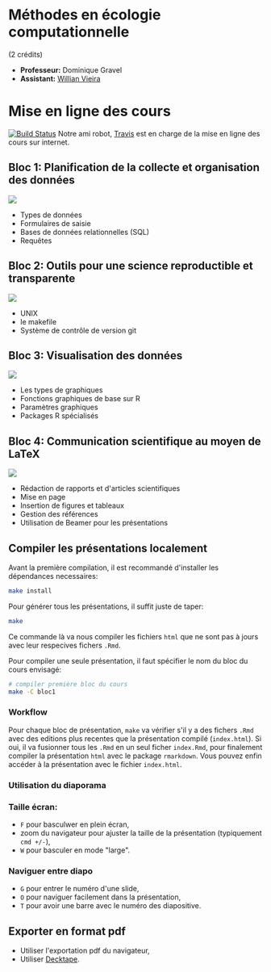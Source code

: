 # Méthodes en écologie computationnelle
(2 crédits)

- **Professeur:** Dominique Gravel
- **Assistant:** [Willian Vieira](https://github.com/willvieira)

# Mise en ligne des cours

[![Build Status](https://travis-ci.org/EcoNumUdS/BIO500.svg?branch=master)](https://travis-ci.org/EcoNumUdS/BIO500)
 Notre ami robot, [Travis](https://travis-ci.org) est en charge de la mise en ligne des cours sur internet.



## Bloc 1: Planification de la collecte et organisation des données

[![](https://img.shields.io/badge/html-Pr%C3%A9sentation-blue)](https://econumuds.github.io/BIO500/bloc1/)

- Types de données
- Formulaires de saisie
- Bases de données relationnelles (SQL)
- Requêtes

## Bloc 2: Outils pour une science reproductible et transparente

[![](https://img.shields.io/badge/html-Pr%C3%A9sentation-blue)](https://econumuds.github.io/BIO500/bloc2/)

- UNIX
- le makefile
- Système de contrôle de version git

## Bloc 3: Visualisation des données

[![](https://img.shields.io/badge/html-Pr%C3%A9sentation-blue)](https://econumuds.github.io/BIO500/bloc3/)

- Les types de graphiques
- Fonctions graphiques de base sur R
- Paramètres graphiques
- Packages R spécialisés

## Bloc 4: Communication scientifique au moyen de LaTeX

[![](https://img.shields.io/badge/html-Pr%C3%A9sentation-blue)](https://econumuds.github.io/BIO500/bloc4/)

- Rédaction de rapports et d'articles scientifiques
- Mise en page
- Insertion de figures et tableaux
- Gestion des références
- Utilisation de Beamer pour les présentations

## Compiler les présentations localement

Avant la première compilation, il est recommandé d'installer les dépendances necessaires:

```bash
make install
```

Pour générer tous les présentations, il suffit juste de taper:

```bash
make
```

Ce commande là va nous compiler les fichiers `html` que ne sont pas à jours avec leur respecives fichers `.Rmd`.

Pour compiler une seule présentation, il faut spécifier le nom du bloc du cours envisagé:

```bash
# compiler première bloc du cours
make -C bloc1
```

### Workflow

Pour chaque bloc de présentation, `make` va vérifier s'il y a des fichers `.Rmd`
avec des editions plus recentes que la présentation compilé (`index.html`).
Si oui, il va fusionner tous les `.Rmd` en un seul ficher `index.Rmd`, pour finalement compiler la présentation
`html` avec le package `rmarkdown`. Vous pouvez enfin accéder à la présentation
avec le fichier `index.html`.


### Utilisation du diaporama

### Taille écran:

  - `F` pour basculwer en plein écran,
  - zoom du navigateur pour ajuster la taille de la présentation (typiquement `cmd +/-`),
  - `W` pour basculer en mode "large".

### Naviguer entre diapo

  - `G` pour entrer le numéro d'une slide,
  - `O` pour naviguer facilement dans la présentation,
  - `T` pour avoir une barre avec le numéro des diapositive.


## Exporter en format pdf

- Utiliser l'exportation pdf du navigateur,
- Utiliser [Decktape](https://github.com/astefanutti/decktape).
